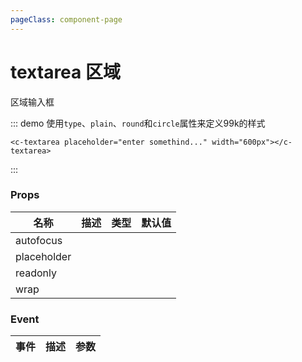 ```yaml
---
pageClass: component-page
---
```


# textarea 区域
  区域输入框

::: demo 使用`type`、`plain`、`round`和`circle`属性来定义99k的样式

```vue
<c-textarea placeholder="enter somethind..." width="600px"></c-textarea>
```
:::


### Props

| 名称 | 描述 | 类型 | 默认值 |
| ------ | ------ | :------: | :------: |
| autofocus | | | |
| placeholder | | | |
| readonly | | | |
| wrap | | | |

### Event
| 事件 | 描述 | 参数 |
| ------ | ------ | ------ |


